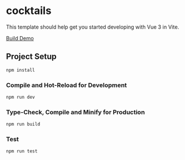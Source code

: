 # cocktails

This template should help get you started developing with Vue 3 in Vite.

[Build Demo](https://chambo015.github.io/cocktail_code/) 


## Project Setup

```sh
npm install
```

### Compile and Hot-Reload for Development

```sh
npm run dev
```

### Type-Check, Compile and Minify for Production

```sh
npm run build
```

### Test

```sh
npm run test
```
